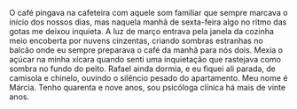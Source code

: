 O café pingava na cafeteira com aquele som familiar que sempre marcava o início dos nossos dias, mas naquela manhã de sexta-feira algo no ritmo das gotas me deixou inquieta. A luz de março entrava pela janela da cozinha meio encoberta por nuvens cinzentas, criando sombras estranhas no balcão onde eu sempre preparava o café da manhã para nós dois. Mexia o açúcar na minha xícara quando senti uma inquietação que rastejava como sombra no fundo do peito. Rafael ainda dormia, e eu fiquei ali parada, de camisola e chinelo, ouvindo o silêncio pesado do apartamento. Meu nome é Márcia. Tenho quarenta e nove anos, sou psicóloga clínica há mais de vinte anos.